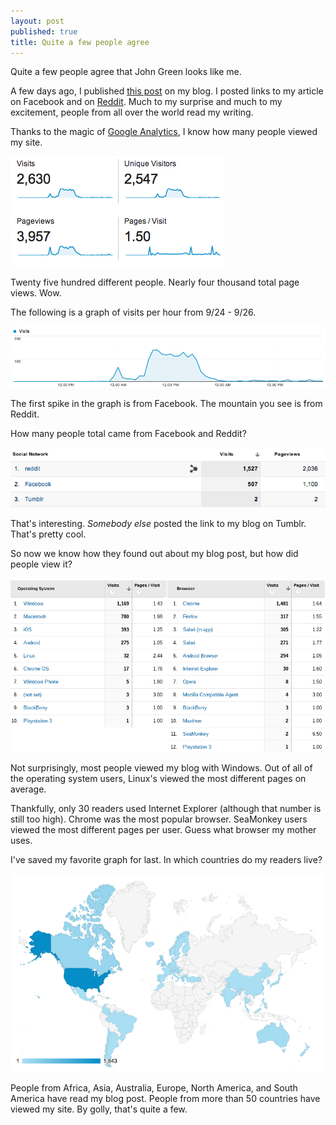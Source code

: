 ```yaml
---
layout: post
published: true
title: Quite a few people agree
---
```


Quite a few people agree that John Green looks like me.

A few days ago, I published [this post](http://chinstorff.com/blog/john-green-looks-like-me) on my blog. I posted links to my article on Facebook and on [Reddit](http://redd.it/1n37nv). Much to my surprise and much to my excitement, people from all over the world read my writing.

Thanks to the magic of [Google Analytics](http://analytics.google.com), I know how many people viewed my site.

![You can't see this image, so this post must be dreadfully boring for you.](/static/images/blog_analytics/stats.png "Holy guacamole!")

Twenty five hundred different people. Nearly four thousand total page views. Wow.

The following is a graph of visits per hour from 9/24 - 9/26.

![You can't see this graph either!](/static/images/blog_analytics/visits.png)

The first spike in the graph is from Facebook. The mountain you see is from Reddit.

How many people total came from Facebook and Reddit?

![Still reading this? You've got too much time on your hands.](/static/images/blog_analytics/social.png)

That's interesting. *Somebody else* posted the link to my blog on Tumblr. That's pretty cool.

So now we know how they found out about my blog post, but how did people view it?

![Learn how to quit.](/static/images/blog_analytics/how.png)

Not surprisingly, most people viewed my blog with Windows. Out of all of the operating system users, Linux's viewed the most different pages on average.

Thankfully, only 30 readers used Internet Explorer (although that number is still too high). Chrome was the most popular browser. SeaMonkey users viewed the most different pages per user. Guess what browser my mother uses.

I've saved my favorite graph for last. In which countries do my readers live?

![I pity you.](/static/images/blog_analytics/map.png)

People from Africa, Asia, Australia, Europe, North America, and South America have read my blog post. People from more than 50 countries have viewed my site. By golly, that's quite a few.